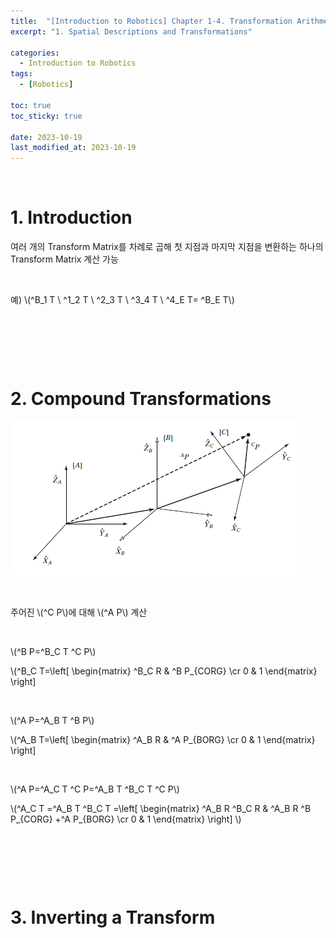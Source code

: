 ```yaml
---
title:  "[Introduction to Robotics] Chapter 1-4. Transformation Arithmetic"
excerpt: "1. Spatial Descriptions and Transformations"

categories:
  - Introduction to Robotics
tags:
  - [Robotics]

toc: true
toc_sticky: true
 
date: 2023-10-19
last_modified_at: 2023-10-19
---
```


&nbsp;

# 1. Introduction
여러 개의 Transform Matrix를 차례로 곱해 첫 지점과 마지막 지점을 변환하는 하나의 Transform Matrix 계산 가능

&nbsp;

예) \\(^B_1 T \ ^1_2 T \ ^2_3 T \ ^3_4 T \ ^4_E T= ^B_E T\\)

&nbsp;

&nbsp;

&nbsp;

# 2. Compound Transformations
![image](/assets/images/IR_Figure2.12.png)

&nbsp;

주어진 \\(^C P\\)에 대해 \\(^A P\\) 계산

&nbsp;

\\(^B P=^B_C T ^C P\\)

\\(^B_C T=\left[ \begin{matrix} ^B_C R & ^B P_{CORG} \cr 0 & 1 \end{matrix} \right]

&nbsp;

\\(^A P=^A_B T ^B P\\)

\\(^A_B T=\left[ \begin{matrix} ^A_B R & ^A P_{BORG} \cr 0 & 1 \end{matrix} \right]
 
&nbsp;

\\(^A P=^A_C T ^C P=^A_B T ^B_C T ^C P\\)

\\(^A_C T =^A_B T ^B_C T =\left[ \begin{matrix} ^A_B R ^B_C R & ^A_B R ^B P_{CORG} +^A P_{BORG} \cr 0 & 1 \end{matrix} \right] \\)

&nbsp;

&nbsp;

&nbsp;

# 3. Inverting a Transform
